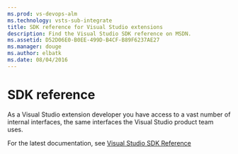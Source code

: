 ```yaml
---
ms.prod: vs-devops-alm
ms.technology: vsts-sub-integrate
title: SDK reference for Visual Studio extensions
description: Find the Visual Studio SDK reference on MSDN.
ms.assetid: D52D06E0-B0EE-499D-B4CF-B89F6237AE27
ms.manager: douge
ms.author: elbatk
ms.date: 08/04/2016
---
```


# SDK reference

As a Visual Studio extension developer you have access to a vast number of internal interfaces, the same interfaces the Visual Studio product team uses.

For the latest documentation, see [Visual Studio SDK Reference](https://docs.microsoft.com/en-us/visualstudio/extensibility/visual-studio-sdk-reference)
